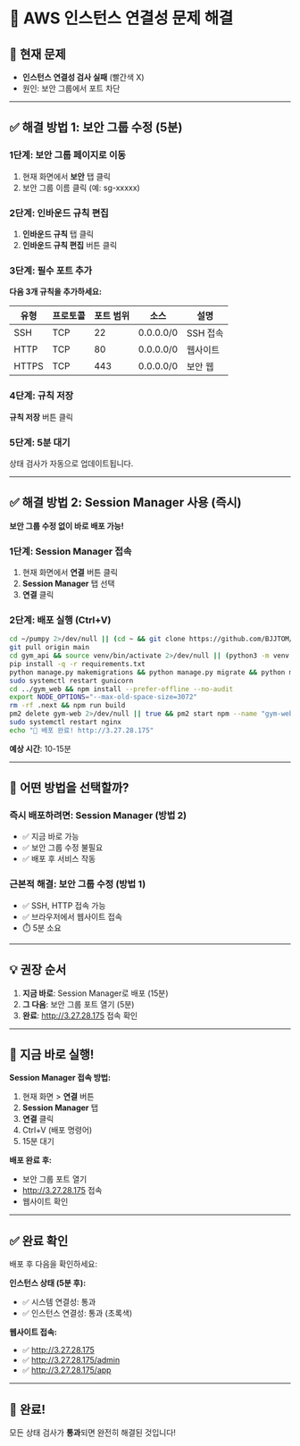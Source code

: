 # 🔧 AWS 인스턴스 연결성 문제 해결

## 🚨 현재 문제
- **인스턴스 연결성 검사 실패** (빨간색 X)
- 원인: 보안 그룹에서 포트 차단

---

## ✅ 해결 방법 1: 보안 그룹 수정 (5분)

### 1단계: 보안 그룹 페이지로 이동
1. 현재 화면에서 **보안** 탭 클릭
2. 보안 그룹 이름 클릭 (예: sg-xxxxx)

### 2단계: 인바운드 규칙 편집
1. **인바운드 규칙** 탭 클릭
2. **인바운드 규칙 편집** 버튼 클릭

### 3단계: 필수 포트 추가
**다음 3개 규칙을 추가하세요:**

| 유형 | 프로토콜 | 포트 범위 | 소스 | 설명 |
|------|---------|----------|------|------|
| SSH | TCP | 22 | 0.0.0.0/0 | SSH 접속 |
| HTTP | TCP | 80 | 0.0.0.0/0 | 웹사이트 |
| HTTPS | TCP | 443 | 0.0.0.0/0 | 보안 웹 |

### 4단계: 규칙 저장
**규칙 저장** 버튼 클릭

### 5단계: 5분 대기
상태 검사가 자동으로 업데이트됩니다.

---

## ✅ 해결 방법 2: Session Manager 사용 (즉시)

**보안 그룹 수정 없이 바로 배포 가능!**

### 1단계: Session Manager 접속
1. 현재 화면에서 **연결** 버튼 클릭
2. **Session Manager** 탭 선택
3. **연결** 클릭

### 2단계: 배포 실행 (Ctrl+V)
```bash
cd ~/pumpy 2>/dev/null || (cd ~ && git clone https://github.com/BJJTOM/pumpy.git && cd pumpy)
git pull origin main
cd gym_api && source venv/bin/activate 2>/dev/null || (python3 -m venv venv && source venv/bin/activate)
pip install -q -r requirements.txt
python manage.py makemigrations && python manage.py migrate && python manage.py collectstatic --noinput
sudo systemctl restart gunicorn
cd ../gym_web && npm install --prefer-offline --no-audit
export NODE_OPTIONS="--max-old-space-size=3072"
rm -rf .next && npm run build
pm2 delete gym-web 2>/dev/null || true && pm2 start npm --name "gym-web" -- start && pm2 save
sudo systemctl restart nginx
echo "🎉 배포 완료! http://3.27.28.175"
```

**예상 시간**: 10-15분

---

## 🎯 어떤 방법을 선택할까?

### 즉시 배포하려면: Session Manager (방법 2)
- ✅ 지금 바로 가능
- ✅ 보안 그룹 수정 불필요
- ✅ 배포 후 서비스 작동

### 근본적 해결: 보안 그룹 수정 (방법 1)
- ✅ SSH, HTTP 접속 가능
- ✅ 브라우저에서 웹사이트 접속
- ⏱️ 5분 소요

---

## 💡 권장 순서

1. **지금 바로**: Session Manager로 배포 (15분)
2. **그 다음**: 보안 그룹 포트 열기 (5분)
3. **완료**: http://3.27.28.175 접속 확인

---

## 🚀 지금 바로 실행!

**Session Manager 접속 방법:**
1. 현재 화면 > **연결** 버튼
2. **Session Manager** 탭
3. **연결** 클릭
4. Ctrl+V (배포 명령어)
5. 15분 대기

**배포 완료 후:**
- 보안 그룹 포트 열기
- http://3.27.28.175 접속
- 웹사이트 확인

---

## ✅ 완료 확인

배포 후 다음을 확인하세요:

**인스턴스 상태 (5분 후):**
- ✅ 시스템 연결성: 통과
- ✅ 인스턴스 연결성: 통과 (초록색)

**웹사이트 접속:**
- ✅ http://3.27.28.175
- ✅ http://3.27.28.175/admin
- ✅ http://3.27.28.175/app

---

## 🎊 완료!

모든 상태 검사가 **통과**되면 완전히 해결된 것입니다!


